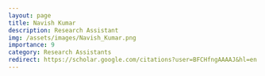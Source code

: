 ```yaml
---
layout: page
title: Navish Kumar
description: Research Assistant
img: /assets/images/Navish_Kumar.png
importance: 9
category: Research Assistants
redirect: https://scholar.google.com/citations?user=BFCHfngAAAAJ&hl=en
---
```

